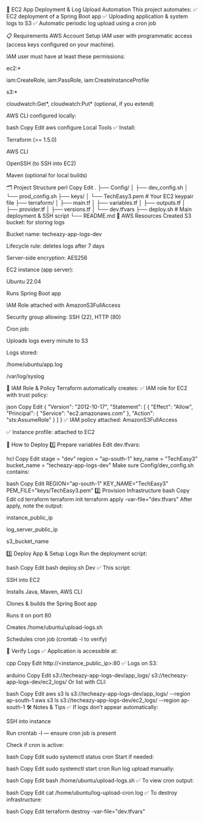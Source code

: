 🚀 EC2 App Deployment & Log Upload Automation
This project automates:
✅ EC2 deployment of a Spring Boot app
✅ Uploading application & system logs to S3
✅ Automatic periodic log upload using a cron job

📋 Requirements
AWS Account Setup
IAM user with programmatic access (access keys configured on your machine).

IAM user must have at least these permissions:

ec2:*

iam:CreateRole, iam:PassRole, iam:CreateInstanceProfile

s3:*

cloudwatch:Get*, cloudwatch:Put* (optional, if you extend)

AWS CLI configured locally:

bash
Copy
Edit
aws configure
Local Tools
✅ Install:

Terraform (>= 1.5.0)

AWS CLI

OpenSSH (to SSH into EC2)

Maven (optional for local builds)

🗂️ Project Structure
perl
Copy
Edit
.
├── Config/
│   ├── dev_config.sh
│   └── prod_config.sh
├── keys/
│   └── TechEasy3.pem         # Your EC2 keypair file
├── terraform/
│   ├── main.tf
│   ├── variables.tf
│   ├── outputs.tf
│   ├── provider.tf
│   ├── versions.tf
│   └── dev.tfvars
├── deploy.sh                 # Main deployment & SSH script
└── README.md
🔷 AWS Resources Created
S3 bucket: for storing logs

Bucket name: techeazy-app-logs-dev

Lifecycle rule: deletes logs after 7 days

Server-side encryption: AES256

EC2 instance (app server):

Ubuntu 22.04

Runs Spring Boot app

IAM Role attached with AmazonS3FullAccess

Security group allowing: SSH (22), HTTP (80)

Cron job:

Uploads logs every minute to S3

Logs stored:

/home/ubuntu/app.log

/var/log/syslog

🔷 IAM Role & Policy
Terraform automatically creates:
✅ IAM role for EC2 with trust policy:

json
Copy
Edit
{
  "Version": "2012-10-17",
  "Statement": [
    {
      "Effect": "Allow",
      "Principal": {
        "Service": "ec2.amazonaws.com"
      },
      "Action": "sts:AssumeRole"
    }
  ]
}
✅ IAM policy attached: AmazonS3FullAccess

✅ Instance profile: attached to EC2

🚀 How to Deploy
1️⃣ Prepare variables
Edit dev.tfvars:

hcl
Copy
Edit
stage         = "dev"
region        = "ap-south-1"
key_name      = "TechEasy3"
bucket_name   = "techeazy-app-logs-dev"
Make sure Config/dev_config.sh contains:

bash
Copy
Edit
REGION="ap-south-1"
KEY_NAME="TechEasy3"
PEM_FILE="keys/TechEasy3.pem"
2️⃣ Provision Infrastructure
bash
Copy
Edit
cd terraform
terraform init
terraform apply -var-file="dev.tfvars"
After apply, note the output:

instance_public_ip

log_server_public_ip

s3_bucket_name

3️⃣ Deploy App & Setup Logs
Run the deployment script:

bash
Copy
Edit
bash deploy.sh Dev
✅ This script:

SSH into EC2

Installs Java, Maven, AWS CLI

Clones & builds the Spring Boot app

Runs it on port 80

Creates /home/ubuntu/upload-logs.sh

Schedules cron job (crontab -l to verify)

🔷 Verify Logs
✅ Application is accessible at:

cpp
Copy
Edit
http://<instance_public_ip>:80
✅ Logs on S3:

arduino
Copy
Edit
s3://techeazy-app-logs-dev/app_logs/
s3://techeazy-app-logs-dev/ec2_logs/
Or list with CLI:

bash
Copy
Edit
aws s3 ls s3://techeazy-app-logs-dev/app_logs/ --region ap-south-1
aws s3 ls s3://techeazy-app-logs-dev/ec2_logs/ --region ap-south-1
🛠️ Notes & Tips
✅ If logs don’t appear automatically:

SSH into instance

Run crontab -l — ensure cron job is present

Check if cron is active:

bash
Copy
Edit
sudo systemctl status cron
Start if needed:

bash
Copy
Edit
sudo systemctl start cron
Run log upload manually:

bash
Copy
Edit
bash /home/ubuntu/upload-logs.sh
✅ To view cron output:

bash
Copy
Edit
cat /home/ubuntu/log-upload-cron.log
✅ To destroy infrastructure:

bash
Copy
Edit
terraform destroy -var-file="dev.tfvars"
